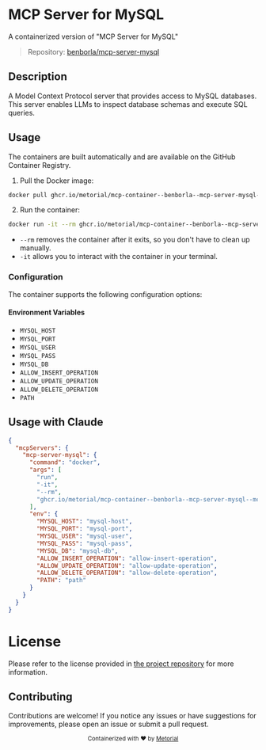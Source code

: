 
# MCP Server for MySQL

A containerized version of "MCP Server for MySQL"

> Repository: [benborla/mcp-server-mysql](https://github.com/benborla/mcp-server-mysql)

## Description

A Model Context Protocol server that provides access to MySQL databases. This server enables LLMs to inspect database schemas and execute SQL queries.


## Usage

The containers are built automatically and are available on the GitHub Container Registry.

1. Pull the Docker image:

```bash
docker pull ghcr.io/metorial/mcp-container--benborla--mcp-server-mysql--mcp-server-mysql
```

2. Run the container:

```bash
docker run -it --rm ghcr.io/metorial/mcp-container--benborla--mcp-server-mysql--mcp-server-mysql 
```

- `--rm` removes the container after it exits, so you don't have to clean up manually.
- `-it` allows you to interact with the container in your terminal.


### Configuration

The container supports the following configuration options:




#### Environment Variables

- `MYSQL_HOST`
- `MYSQL_PORT`
- `MYSQL_USER`
- `MYSQL_PASS`
- `MYSQL_DB`
- `ALLOW_INSERT_OPERATION`
- `ALLOW_UPDATE_OPERATION`
- `ALLOW_DELETE_OPERATION`
- `PATH`




## Usage with Claude

```json
{
  "mcpServers": {
    "mcp-server-mysql": {
      "command": "docker",
      "args": [
        "run",
        "-it",
        "--rm",
        "ghcr.io/metorial/mcp-container--benborla--mcp-server-mysql--mcp-server-mysql"
      ],
      "env": {
        "MYSQL_HOST": "mysql-host",
        "MYSQL_PORT": "mysql-port",
        "MYSQL_USER": "mysql-user",
        "MYSQL_PASS": "mysql-pass",
        "MYSQL_DB": "mysql-db",
        "ALLOW_INSERT_OPERATION": "allow-insert-operation",
        "ALLOW_UPDATE_OPERATION": "allow-update-operation",
        "ALLOW_DELETE_OPERATION": "allow-delete-operation",
        "PATH": "path"
      }
    }
  }
}
```

# License

Please refer to the license provided in [the project repository](https://github.com/benborla/mcp-server-mysql) for more information.

## Contributing

Contributions are welcome! If you notice any issues or have suggestions for improvements, please open an issue or submit a pull request.

<div align="center">
  <sub>Containerized with ❤️ by <a href="https://metorial.com">Metorial</a></sub>
</div>
  